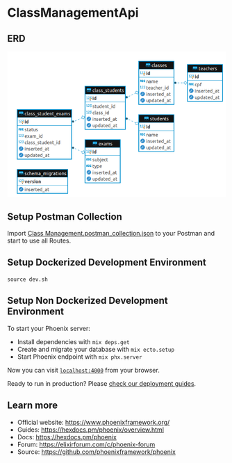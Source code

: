# ClassManagementApi

## ERD
![ERD](docs/erd.png)

## Setup Postman Collection
Import [Class Management.postman_collection.json](https://github.com/AlysonBasilio/class_management_api/blob/master/docs/Class%20Management.postman_collection.json) to your Postman and start to use all Routes.

## Setup Dockerized Development Environment

```
source dev.sh
```

## Setup Non Dockerized Development Environment

To start your Phoenix server:

  * Install dependencies with `mix deps.get`
  * Create and migrate your database with `mix ecto.setup`
  * Start Phoenix endpoint with `mix phx.server`

Now you can visit [`localhost:4000`](http://localhost:4000) from your browser.

Ready to run in production? Please [check our deployment guides](https://hexdocs.pm/phoenix/deployment.html).

## Learn more

  * Official website: https://www.phoenixframework.org/
  * Guides: https://hexdocs.pm/phoenix/overview.html
  * Docs: https://hexdocs.pm/phoenix
  * Forum: https://elixirforum.com/c/phoenix-forum
  * Source: https://github.com/phoenixframework/phoenix
